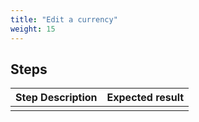 ```yaml
---
title: "Edit a currency"
weight: 15
---
```

## Steps
| Step Description | Expected result |
| ----- | ----- |
|  |  |
